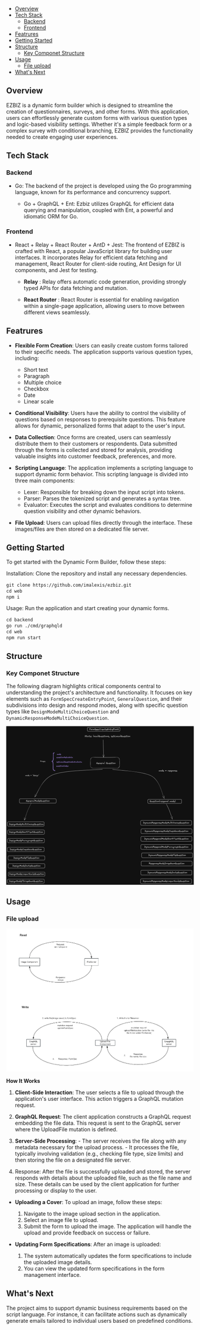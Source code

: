 
- [Overview](#overview)
- [Tech Stack](#tech-stack)
  - [Backend](#backend)
  - [Frontend](#frontend)
- [Featrures](#featrures)
- [Getting Started](#getting-started)
- [Structure](#structure)
  - [Key Componet Structure](#key-componet-structure)
- [Usage](#usage)
  - [File upload](#file-upload)
- [What's Next](#whats-next)


## Overview

EZBIZ is a dynamic form builder which is designed to streamline the creation of questionnaires, surveys, and other forms. With this application, users can effortlessly generate custom forms with various question types and logic-based visibility settings. Whether it's a simple feedback form or a complex survey with conditional branching, EZBIZ provides the functionality needed to create engaging user experiences.

## Tech Stack

### Backend
- Go: The backend of the project is developed using the Go programming language, known for its performance and concurrency support.

  - Go + GraphQL + Ent: Ezbiz utilizes GraphQL for efficient data querying and manipulation, coupled with Ent, a powerful and idiomatic ORM for Go.
  
### Frontend

- React + Relay + React Router + AntD + Jest: The frontend of EZBIZ is crafted with React, a popular JavaScript library for building user interfaces. It incorporates Relay for efficient data fetching and management, React Router for client-side routing, Ant Design for UI components, and Jest for testing.

    - **Relay** : Relay offers automatic code generation, providing strongly typed APIs for data fetching and mutation.
        
    - **React Router** : React Router is essential for enabling navigation within a single-page application, allowing users to move between different views seamlessly.


## Featrures

- **Flexible Form Creation**: Users can easily create custom forms tailored to their specific needs. The application supports various question types, including:

    - Short text
    - Paragraph
    - Multiple choice
    - Checkbox
    - Date
    - Linear scale

- **Conditional Visibility**: Users have the ability to control the visibility of questions based on responses to prerequisite questions. This feature allows for dynamic, personalized forms that adapt to the user's input.

- **Data Collection**: Once forms are created, users can seamlessly distribute them to their customers or respondents. Data submitted through the forms is collected and stored for analysis, providing valuable insights into customer feedback, preferences, and more.

- **Scripting Language**: The application implements a scripting language to support dynamic form behavior. This scripting language is divided into three main components:

    - Lexer: Responsible for breaking down the input script into tokens.
    - Parser: Parses the tokenized script and generates a syntax tree.
    - Evaluator: Executes the script and evaluates conditions to determine question visibility and other dynamic behaviors.

- **File Upload**: Users can upload files directly through the interface. These images/files are then stored on a dedicated file server. 

## Getting Started

To get started with the Dynamic Form Builder, follow these steps:

Installation: Clone the repository and install any necessary dependencies.

```
git clone https://github.com/imalexis/ezbiz.git
cd web
npm i
```

Usage: Run the application and start creating your dynamic forms.

```
cd backend
go run ./cmd/graphqld
cd web
npm run start
```

## Structure
### Key Componet Structure

The following diagram highlights critical components central to understanding the project's architecture and functionality. It focuses on key elements such as `FormSpecCreateEntryPoint`, `GeneralQuestion`, and their subdivisions into design and respond modes, along with specific question types like `DesignModeMultiChoiceQuestion` and `DynamicResponseModeMultiChoiceQuestion`. 

![Component Structure Diagram](./docs/image/component_structure.png)

## Usage

### File upload

![File Upload Diagram](./docs/image/file_read_write.png)

**How It Works**

  1. **Client-Side Interaction**: The user selects a file to upload through the application's user interface. This action triggers a GraphQL mutation request.
   
  2. **GraphQL Request**: The client application constructs a GraphQL request embedding the file data. This request is sent to the GraphQL server where the UploadFile mutation is defined.
   
  3. **Server-Side Processing**:
    - The server receives the file along with any metadata necessary for the upload process.
    - It processes the file, typically involving validation (e.g., checking file type, size limits) and then storing the file on a designated file server.
  
  4. Response: After the file is successfully uploaded and stored, the server responds with details about the uploaded file, such as the file name and size. These details can be used by the client application for further processing or display to the user.
   
  - **Uploading a Cover**: To upload an image, follow these steps:
    1. Navigate to the image upload section in the application.
    2. Select an image file to upload.
    3. Submit the form to upload the image. The application will handle the upload and provide feedback on success or failure.

  - **Updating Form Specifications**: After an image is uploaded:
    1. The system automatically updates the form specifications to include the uploaded image details.
    2. You can view the updated form specifications in the form management interface.

## What's Next

  The project aims to support dynamic business requirements based on the script language. For instance, it can facilitate actions such as dynamically generate emails tailored to individual users based on predefined conditions.